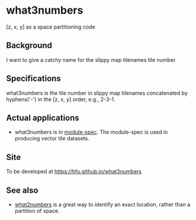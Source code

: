 # what3numbers
[z, x, y] as a space partitioning code

## Background
I want to give a catchy name for the slippy map tilenames tile number.

## Specifications
what3numbers is the tile number in slippy map tilenames concatenated by hyphens('-') in the [z, x, y] order, e.g., 2-3-1.

## Actual applications
- what3numbers is in [module-spec](https://github.com/hfu/module-spec). The module-spec is used in producing vector tile datasets.

## Site
To be developed at https://hfu.github.io/what3numbers

## See also
- [what2numbers](https://what2numbers.org) is a great way to identify an exact location, rather than a partition of space. 
